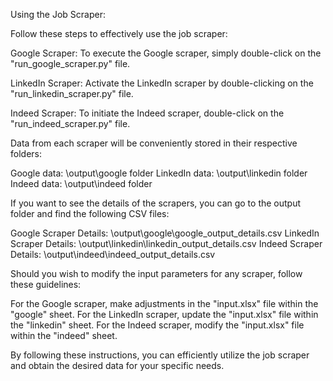 Using the Job Scraper:

Follow these steps to effectively use the job scraper:

Google Scraper:
To execute the Google scraper, simply double-click on the "run_google_scraper.py" file.

LinkedIn Scraper:
Activate the LinkedIn scraper by double-clicking on the "run_linkedin_scraper.py" file.

Indeed Scraper:
To initiate the Indeed scraper, double-click on the "run_indeed_scraper.py" file.

Data from each scraper will be conveniently stored in their respective folders:

Google data: \output\google folder
LinkedIn data: \output\linkedin folder
Indeed data: \output\indeed folder

If you want to see the details of the scrapers, you can go to the output folder and find the following CSV files:

Google Scraper Details: \output\google\google_output_details.csv
LinkedIn Scraper Details: \output\linkedin\linkedin_output_details.csv
Indeed Scraper Details: \output\indeed\indeed_output_details.csv

Should you wish to modify the input parameters for any scraper, follow these guidelines:

For the Google scraper, make adjustments in the "input.xlsx" file within the "google" sheet.
For the LinkedIn scraper, update the "input.xlsx" file within the "linkedin" sheet.
For the Indeed scraper, modify the "input.xlsx" file within the "indeed" sheet.

By following these instructions, you can efficiently utilize the job scraper and obtain the desired data for your specific needs.





